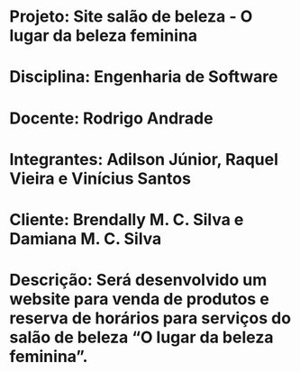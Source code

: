 # Projeto: Site salão de beleza - O lugar da beleza feminina
# Disciplina: Engenharia de Software
# Docente: Rodrigo Andrade
# Integrantes: Adilson Júnior, Raquel Vieira e Vinícius Santos
# Cliente: Brendally M. C. Silva e Damiana M. C. Silva
# Descrição: Será desenvolvido um website para venda de produtos e reserva de horários para serviços do salão de beleza “O lugar da beleza feminina”.

